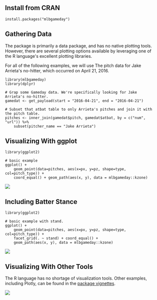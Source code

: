 Install from CRAN
-----------------

`install.packages("mlbgameday")`

Gathering Data
--------------

The package is primarily a data package, and has no native plotting
tools. However, there are several plotting options available by
leveraging one of the R language's excellent plotting libraries.

For all of the following examples, we will use The pitch data for Jake
Arrieta's no-hitter, which occurred on April 21, 2016.

    library(mlbgameday)
    library(dplyr)

    # Grap some Gameday data. We're specifically looking for Jake Arrieta's no-hitter.
    gamedat <- get_payload(start = "2016-04-21", end = "2016-04-21")

    # Subset that atbat table to only Arrieta's pitches and join it with the pitch table.
    pitches <- inner_join(gamedat$pitch, gamedat$atbat, by = c("num", "url")) %>%
        subset(pitcher_name == "Jake Arrieta")

Visualizing With ggplot
-----------------------

    library(ggplot2)

    # basic example
    ggplot() +
        geom_point(data=pitches, aes(x=px, y=pz, shape=type, col=pitch_type)) +
        coord_equal() + geom_path(aes(x, y), data = mlbgameday::kzone)

![](2018-04-11_gameday_plots1_files/figure-markdown_strict/unnamed-chunk-3-1.png)

Including Batter Stance
-----------------------

    library(ggplot2)

    # basic example with stand.
    ggplot() +
        geom_point(data=pitches, aes(x=px, y=pz, shape=type, col=pitch_type)) +
        facet_grid(. ~ stand) + coord_equal() +
        geom_path(aes(x, y), data = mlbgameday::kzone)

![](2018-04-11_gameday_plots1_files/figure-markdown_strict/unnamed-chunk-4-1.png)

Visualizing With Other Tools
----------------------------

The R language has no shortage of visualization tools. Other examples,
including Plotly, can be found in the [package
vignettes](https://github.com/keberwein/mlbgameday/blob/master/vignettes/pitch_plotting.Rmd).

![](https://raw.githubusercontent.com/keberwein/mlbgameday/master/man/figures/mlbgameday_hex.png)
